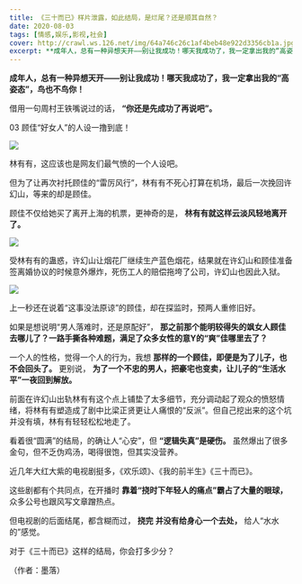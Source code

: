 ```yaml
---
title: 《三十而已》样片泄露，如此结局，是烂尾？还是顺其自然？
date: 2020-08-03
tags: [情感,娱乐,影视,社会]
cover: http://crawl.ws.126.net/img/64a746c26c1af4beb48e922d3356cb1a.jpg
excerpt: **成年人，总有一种异想天开——别让我成功！哪天我成功了，我一定拿出我的“高姿态”，鸟也不鸟你！**借用一句周村王铁嘴说过的话， **“你还是先成功了再说吧”。**03 顾佳“好女人”的人设一撸到底！![](http://cra
---
```

**成年人，总有一种异想天开——别让我成功！哪天我成功了，我一定拿出我的“高姿态”，鸟也不鸟你！**

借用一句周村王铁嘴说过的话， **“你还是先成功了再说吧”。**

03 顾佳“好女人”的人设一撸到底！

![](http://crawl.ws.126.net/img/64a746c26c1af4beb48e922d3356cb1a.jpg)  

林有有，这应该也是网友们最气愤的一个人设吧。

但为了让再次衬托顾佳的“雷厉风行”，林有有不死心打算在机场，最后一次挽回许幻山，等来的却是顾佳。

顾佳不仅给她买了离开上海的机票，更神奇的是， **林有有就这样云淡风轻地离开了。**

![](http://crawl.ws.126.net/img/9b058bac005ec72bb996885f40d3cb68.jpg)  

受林有有的蛊惑，许幻山让烟花厂继续生产蓝色烟花，结果就在许幻山和顾佳准备签离婚协议的时候意外爆炸，死伤工人的赔偿拖垮了公司，许幻山也因此入狱。

![](http://crawl.ws.126.net/img/158429c413cbba7b81c439436e1fbec3.jpg)  

上一秒还在说着“这事没法原谅”的顾佳，却在探监时，预两人重修旧好。

如果是想说明“男人落难时，还是原配好”， **那之前那个能明较得失的飒女人顾佳去哪儿了？一路手撕各种难题，满足了众多女性的意Y的“爽”佳哪里去了？**

一个人的性格，觉得一个人的行为，我想 **那样的一个顾佳，即便是为了儿子，也不会回头了。** 更别说，
**为了一个不忠的男人，把豪宅也变卖，让儿子的“生活水平”一夜回到解放。**

前面在许幻山出轨林有有这个点上铺垫了太多细节，充分调动起了观众的愤怒情绪，将林有有塑造成了剧中比梁正贤更让人痛恨的“反派”。但自己挖出来的这个坑并没有填，林有有轻轻松松地走了。

看着很“圆满”的结局，的确让人“心安”，但 **“逻辑失真”是硬伤。** 虽然爆出了很多金句，但不乏伪鸡汤，喝得很饱，但其实没营养。

近几年大红大紫的电视剧挺多，《欢乐颂》、《我的前半生》《三十而已》。

这些剧都有个共同点，在开播时 **靠着“挠时下年轻人的痛点”霸占了大量的眼球，** 众多公号也跟风写文章蹭热点。

但电视剧的后面结尾，都含糊而过， **挠完** **并没有给身心一个去处，** 给人“水水的”感觉。

对于《三十而已》这样的结局，你会打多少分？

（作者：墨落）

